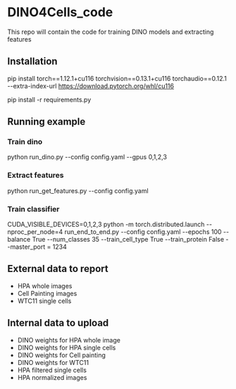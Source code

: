 # DINO4Cells_code
This repo will contain the code for training DINO models and extracting features

## Installation

pip install torch==1.12.1+cu116 torchvision==0.13.1+cu116 torchaudio==0.12.1 --extra-index-url https://download.pytorch.org/whl/cu116

pip install -r requirements.py

## Running example

### Train dino
python run_dino.py --config config.yaml --gpus 0,1,2,3
### Extract features
python run_get_features.py --config config.yaml
### Train classifier
CUDA_VISIBLE_DEVICES=0,1,2,3 python  -m torch.distributed.launch --nproc_per_node=4 run_end_to_end.py --config config.yaml --epochs 100 --balance True --num_classes 35 --train_cell_type True --train_protein False --master_port = 1234

## External data to report
* HPA whole images
* Cell Painting images
* WTC11 single cells
## Internal data to upload
* DINO weights for HPA whole image
* DINO weights for HPA single cells
* DINO weights for Cell painting
* DINO weights for WTC11
* HPA filtered single cells
* HPA normalized images
